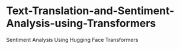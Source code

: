 # Text-Translation-and-Sentiment-Analysis-using-Transformers
Sentiment Analysis Using Hugging Face Transformers
